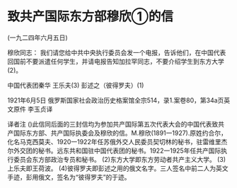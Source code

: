 # 致共产国际东方部穆欣①的信

(一九二四年六月五日)

穆欣同志：
我们请您给中共中央执行委员会发一个电报，告诉他们，在中国代表回国前不要派遣任何学生，并请电报告知加拉罕同志，不要介绍学生到东方大学(2)。

中国代表团秦华
王乐夫(3)
彭述之（彼得罗夫）(1)

1921年6月5日
俄罗斯国家社会政治历史格案馆全宗514，录1.案卷80，第34a页英文原件
李玉贞译

译者注
()此信同后面的三封信均为参加共产国际第五次代表大会的中国代表致共产国际东方部、共产国际执委会及穆欣的信。M.穆欣(1891一1927).原姓约合尔，化名马克西莫夫、1920一1922年任苏俄外交人民委员契切林的秘书，驻雷维里杰尔外交团的秘书。远东共和国驻中国代表团的秘书。1922一1925年任共产国际执行委员会东方部政治专员和秘书。
(2)东方大学即东方劳动者共产主义大学。
(3)上乐夫即王荷波。
(4)彼得罗夫即彭述之用的俄文名字。三人签名中前二人为英文手迹，彭用俄文，签名为“彼得罗夫”的于迹。

